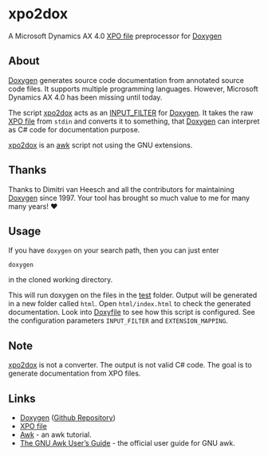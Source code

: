 # xpo2dox

A Microsoft Dynamics AX 4.0 [XPO file](https://docs.microsoft.com/en-us/dynamicsax-2012/developer/how-to-export-application-objects-by-using-the-aot?redirectedfrom=MSDN) preprocessor for [Doxygen](https://www.doxygen.nl/helpers.html)

## About

[Doxygen](https://www.doxygen.nl) generates source code documentation from annotated source code files. It supports multiple programming languages. However, Microsoft Dynamics AX 4.0 has been missing until today.

The script [xpo2dox](xpo2dox) acts as an [INPUT_FILTER](https://www.doxygen.nl/manual/config.html#cfg_input_filter) for [Doxygen](https://www.doxygen.nl). It takes the raw [XPO file](https://docs.microsoft.com/en-us/dynamicsax-2012/developer/how-to-export-application-objects-by-using-the-aot?redirectedfrom=MSDN) from `stdin` and converts it to something, that [Doxygen](https://www.doxygen.nl) can interpret as C# code for documentation purpose.

[xpo2dox](xpo2dox) is an [awk](https://www.gnu.org/software/gawk/manual/gawk.html) script not using the GNU extensions.

## Thanks

Thanks to Dimitri van Heesch and all the contributors for maintaining [Doxygen](https://www.doxygen.nl) since 1997. Your tool has brought so much value to me for many many years! ❤️

## Usage

If you have `doxygen` on your search path, then you can just enter

```shell
doxygen
```

in the cloned working directory.

This will run doxygen on the files in the [test](test) folder. Output will be generated in a new folder called `html`. Open `html/index.html` to check the generated documentation. Look into [Doxyfile](Doxyfile) to see how this script is configured. See the configuration parameters `INPUT_FILTER` and `EXTENSION_MAPPING`.

## Note

[xpo2dox](xpo2dox) is not a converter. The output is not valid C# code. The goal is to generate documentation from XPO files.

## Links

- [Doxygen](https://www.doxygen.nl) ([Github Repository](https://github.com/doxygen/doxygen))
- [XPO file](https://docs.microsoft.com/en-us/dynamicsax-2012/developer/how-to-export-application-objects-by-using-the-aot?redirectedfrom=MSDN)
- [Awk](https://www.grymoire.com/Unix/Awk.html) - an awk tutorial.
- [The GNU Awk User’s Guide](https://www.gnu.org/software/gawk/manual/gawk.html) - the official user guide for GNU awk.
